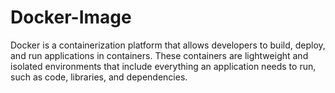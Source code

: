 ﻿# Docker-Image
 
Docker is a containerization platform that allows developers to build, deploy, and run applications in containers. These containers are lightweight and isolated environments that include everything an application needs to run, such as code, libraries, and dependencies.
